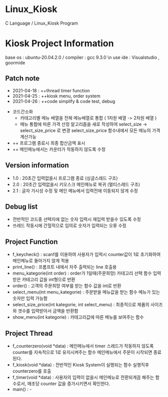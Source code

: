 # Linux_Kiosk
C Language / Linux_Kiosk Program

# Kiosk Project Information
base os : ubuntu-20.04.2.0  / compiler : gcc 9.3.0 \n
use ide : Visualstudio , goormide

## Patch note
* 2021-04-18 : ++thread timer function
* 2021-04-25 : ++kiosk menu, order system
* 2021-04-26 : ++code simplify & code test, debug
 - 코드간소화
   + 카테고리별 메뉴 배열을 전체 메뉴배열로 통합 ( 1차원 배열 -> 2차원 배열 )
   + 메뉴 통합에 따른 가격 산정 알고리즘을 새로 작성하여 select_size -> select_size_price 로 변경 select_size_price 함수내에서 모든 메뉴의 가격 계산가능
 - ++ 프로그램 종료시 최종 합산금액 표시
 - ++ 메인메뉴에서는 카운터가 작동하지 않도록 수정

## Version information
- 1.0 : 20초간 입력없을시 프로그램 종료 (싱글스레드 구조)
- 2.0 : 20초간 입력없을시 키오스크 메인메뉴로 복귀 (멀티스레드 구조)
- 2.1 : 글자 가시성 수정 및 메인 메뉴에서 입력전에 이동되지 않게 수정

## Debug list
- 전반적인 코드중 선택지에 없는 숫자 입력시 재입력 받을수 있도록 수정
- 쓰레드 작동시에 간헐적으로 임의로 숫자가 입력되는 오류 수정

## Project Function
- f_keycheck() : scanf를 이용하여 사용자가 입력시 counter값이 1로 초기화하여 메인메뉴로 돌아가지 않게 적용
- print_line() : 프롬프트 내에서 자주 출력되는 line 호출용
- menu_kategorie(int order) : order가 1일때(주문희망) 카테고리 선택 함수 입력받은 카테고리 값을 int형으로 반환
- order() : 고객의 주문희망 여부를 받는 함수 값을 int로 반환
- select_menu(int menu_kategorie) : 주문받을 메뉴값을 받는 함수 메뉴가 있는 숫자만 입력 가능함
- select_size_price(int kategorie, int select_menu) : 최종적으로 제품의 사이즈와 갯수를 입력받아서 금액을 반환함
- show_menu(int kategorie) : 카테고리값에 따른 메뉴를 보여주는 함수

## Project Thread
- f_counterzero(void *data) : 메인메뉴에서 timer 스레드가 작동하지 않도록 counter를 지속적으로 1로 유지시켜주는 함수
                                메인메뉴에서 주문이 시작되면 종료된다.
- f_kiosk(void *data) : 전반적인 Kiosk System이 실행되는 함수 실행직후 counterzero를 호출
- f_timer(void *data) : 사용자의 입력이 없을시 메인메뉴로 전환되게끔 해주는 함수로서, 매초당 counter 값을 증가시키면서 확인한다.
- main() : -
